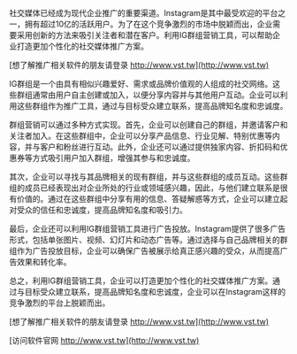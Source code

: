 社交媒体已经成为现代企业推广的重要渠道。Instagram是其中最受欢迎的平台之一，拥有超过10亿的活跃用户。为了在这个竞争激烈的市场中脱颖而出，企业需要采用创新的方法来吸引关注者和潜在客户。利用IG群组营销工具，可以帮助企业打造更加个性化的社交媒体推广方案。

[想了解推广相关软件的朋友请登录 http://www.vst.tw](http://www.vst.tw)

IG群组是一个由具有相似兴趣爱好、需求或品牌价值观的人组成的社交网络。这些群组通常由用户自主创建或加入，以便分享内容并与其他用户互动。企业可以利用这些群组作为推广工具，通过与目标受众建立联系，提高品牌知名度和忠诚度。

群组营销可以通过多种方式实现。首先，企业可以创建自己的群组，并邀请客户和关注者加入。在这些群组中，企业可以分享产品信息、行业见解、特别优惠等内容，并与客户和粉丝进行互动。此外，企业还可以通过提供独家内容、折扣码和优惠券等方式吸引用户加入群组，增强其参与和忠诚度。

其次，企业可以寻找与其品牌相关的现有群组，并与这些群组的成员互动。这些群组的成员已经表现出对企业所处的行业或领域感兴趣，因此，与他们建立联系是很有价值的。通过在这些群组中分享有用的信息、答疑解惑等方式，企业可以建立起对受众的信任和忠诚度，提高品牌知名度和吸引力。

最后，企业还可以利用IG群组营销工具进行广告投放。Instagram提供了很多广告形式，包括单张图片、视频、幻灯片和动态广告等。通过选择与自己品牌相关的群组作为广告投放目标，企业可以确保广告被展示给真正感兴趣的受众，从而提高广告效果和转化率。

总之，利用IG群组营销工具，企业可以打造更加个性化的社交媒体推广方案。通过与目标受众建立联系，提高品牌知名度和忠诚度，企业可以在Instagram这样的竞争激烈的平台上脱颖而出。

[想了解推广相关软件的朋友请登录 http://www.vst.tw](http://www.vst.tw)


[访问软件官网 http://www.vst.tw](http://www.vst.tw)
